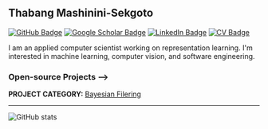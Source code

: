 ## Thabang Mashinini-Sekgoto

[![GitHub Badge](https://img.shields.io/github/followers/leparalamapara?style=social)](https://github.com/leparalamapara?tab=followers)
[![Google Scholar Badge](https://img.shields.io/badge/Google-Scholar-lightgrey)](https://scholar.google.com/citations?hl=en&authuser=1&user=aLjffFkAAAAJ)
[![LinkedIn Badge](https://img.shields.io/badge/My-LinkedIn-blue)](https://www.linkedin.com/in/thabang-mashinini-0081b5b6)
[![CV Badge](https://img.shields.io/badge/My-CV-critical)](https://leparalamapara.github.io/Personal/static/media/thabang_resume.8f477742.pdf)


I am an applied computer scientist working on representation learning. I'm interested in machine learning, computer vision, and software engineering.
### Open-source Projects -->
**PROJECT CATEGORY:** [Bayesian Filering](https://github.com/leparalamapara/tfilters) 


---

![GitHub stats](https://github-readme-stats.vercel.app/api?username=leparalamapara&hide=contribs,prs)
